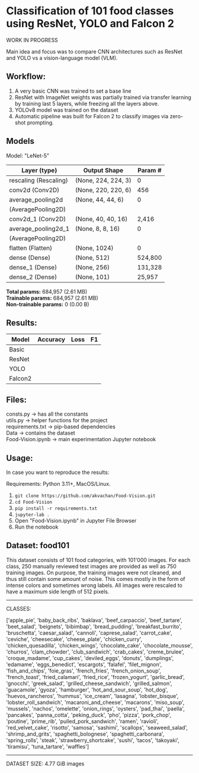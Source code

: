 # Classification of 101 food classes using ResNet, YOLO and Falcon 2 #

WORK IN PROGRESS

Main idea and focus was to compare CNN architectures such as ResNet and YOLO vs a vision-language model (VLM).

## Workflow: ##

1. A very basic CNN was trained to set a base line
2. ResNet with ImageNet weights was partially trained via transfer learning by training last 5 layers, while freezing all the layers above.
3. YOLOv8 model was trained on the dataset
4. Automatic pipeline was built for Falcon 2 to classify images via zero-shot prompting.

## Models ##

Model: "LeNet-5"

| Layer (type)            | Output Shape         | Param #    |
|-------------------------|----------------------|------------|
| rescaling (Rescaling)   | (None, 224, 224, 3)  |          0 |
| conv2d (Conv2D)         | (None, 220, 220, 6)  |        456 |
| average_pooling2d       | (None, 44, 44, 6)    |          0 |
| (AveragePooling2D)      |                      |            |
| conv2d_1 (Conv2D)       | (None, 40, 40, 16)   |      2,416 |
| average_pooling2d_1     | (None, 8, 8, 16)     |          0 |
| (AveragePooling2D)      |                      |            |
| flatten (Flatten)       | (None, 1024)         |          0 |
| dense (Dense)           | (None, 512)          |    524,800 |
| dense_1 (Dense)         | (None, 256)          |    131,328 |
| dense_2 (Dense)         | (None, 101)          |     25,957 |

**Total params:** 684,957 (2.61 MB)  
**Trainable params:** 684,957 (2.61 MB)  
**Non-trainable params:** 0 (0.00 B)


 

## Results: ##

| Model   | Accuracy | Loss | F1 |
|---------|----------|------|----|
| Basic   |          |      |    |
| ResNet  |          |      |    |
| YOLO    |          |      |    |
| Falcon2 |          |      |    |

## Files: ##

consts.py -> has all the constants <br>
utils.py -> helper functions for the project <br>
requirements.txt -> pip-based dependencies <br>
Data -> contains the dataset <br>
Food-Vision.ipynb -> main experimentation Jupyter notebook <br>

## Usage: ##

In case you want to reproduce the results:

Requirements: Python 3.11+, MacOS/Linux.

1. `git clone https://github.com/akvachan/Food-Vision.git`
2. `cd Food-Vision`
5. `pip install -r requirements.txt`
6. `jupyter-lab .`
7. Open "Food-Vision.ipynb" in Jupyter File Browser
8. Run the notebook

## Dataset: food101 ##

This dataset consists of 101 food categories, with 101'000 images. For each class, 250 manually reviewed test images are provided as well as 750 training images. On purpose, the training images were not cleaned, and thus still contain some amount of noise. This comes mostly in the form of intense colors and sometimes wrong labels. All images were rescaled to have a maximum side length of 512 pixels.

----------------------------
CLASSES: 

 ['apple_pie', 'baby_back_ribs', 'baklava', 'beef_carpaccio', 'beef_tartare', 'beet_salad', 'beignets', 'bibimbap', 'bread_pudding', 'breakfast_burrito', 'bruschetta', 'caesar_salad', 'cannoli', 'caprese_salad', 'carrot_cake', 'ceviche', 'cheesecake', 'cheese_plate', 'chicken_curry', 'chicken_quesadilla', 'chicken_wings', 'chocolate_cake', 'chocolate_mousse', 'churros', 'clam_chowder', 'club_sandwich', 'crab_cakes', 'creme_brulee', 'croque_madame', 'cup_cakes', 'deviled_eggs', 'donuts', 'dumplings', 'edamame', 'eggs_benedict', 'escargots', 'falafel', 'filet_mignon', 'fish_and_chips', 'foie_gras', 'french_fries', 'french_onion_soup', 'french_toast', 'fried_calamari', 'fried_rice', 'frozen_yogurt', 'garlic_bread', 'gnocchi', 'greek_salad', 'grilled_cheese_sandwich', 'grilled_salmon', 'guacamole', 'gyoza', 'hamburger', 'hot_and_sour_soup', 'hot_dog', 'huevos_rancheros', 'hummus', 'ice_cream', 'lasagna', 'lobster_bisque', 'lobster_roll_sandwich', 'macaroni_and_cheese', 'macarons', 'miso_soup', 'mussels', 'nachos', 'omelette', 'onion_rings', 'oysters', 'pad_thai', 'paella', 'pancakes', 'panna_cotta', 'peking_duck', 'pho', 'pizza', 'pork_chop', 'poutine', 'prime_rib', 'pulled_pork_sandwich', 'ramen', 'ravioli', 'red_velvet_cake', 'risotto', 'samosa', 'sashimi', 'scallops', 'seaweed_salad', 'shrimp_and_grits', 'spaghetti_bolognese', 'spaghetti_carbonara', 'spring_rolls', 'steak', 'strawberry_shortcake', 'sushi', 'tacos', 'takoyaki', 'tiramisu', 'tuna_tartare', 'waffles'] 

----------------------------
DATASET SIZE: 4.77 GiB images 
